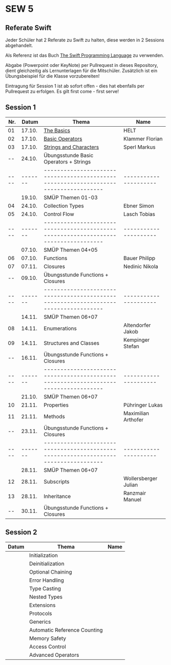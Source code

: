 # SEW 5

## Referate Swift
Jeder Schüler hat 2 Referate zu Swift zu halten, diese  werden in 2 Sessions abgehandelt.

Als Referenz ist das Buch [The Swift Programming Language](https://docs.swift.org/swift-book/) zu verwenden.

Abgabe (Powerpoint oder KeyNote) per Pullrequest in dieses Repository, dient gleichzeitig als Lernunterlagen für die Mitschüler. Zusätzlich ist ein Übungsbeispiel für die Klasse vorzubereiten!

Eintragung für Session 1 ist ab sofort offen - dies hat ebenfalls per Pullrequest zu erfolgen. Es gilt first come - first serve!


## Session 1

|Nr. |Datum  |Thema                                                                               | Name                |
|----|-------|------------------------------------------------------------------------------------|---------------------|
| 01 | 17.10.| [The Basics](./Folien/01_The_Basics.key)                                           | HELT                |
| 02 | 17.10.| [Basic Operators](./Folien/02_Basic_Operators.pptx)                                | Klammer Florian     |
| 03 | 17.10.| [Strings and Characters](./Folien/03_Strings_and_Characters_Presentation.key)      | Sperl Markus        |
| -- | 24.10.| Übungsstunde Basic Operators + Strings                                             |                     |
|----|-------|------------------------------------------------------------------------------------|---------------------|
|    | 19.10.| SMÜP Themen 01-03                                                                  |                     |
| 04 | 24.10.| Collection Types                                                                   | Ebner Simon         |
| 05 | 24.10.| Control Flow                                                                       | Lasch Tobias        |
|----|-------|------------------------------------------------------------------------------------|---------------------|
|    | 07.10.| SMÜP Themen 04+05                                                                  |                     |
| 06 | 07.10.| Functions                                                                          | Bauer Philipp       |
| 07 | 07.11.| Closures                                                                           | Nedinic Nikola      |
| -- | 09.10.| Übungsstunde Functions + Closures                                                  |                     |
|----|-------|------------------------------------------------------------------------------------|---------------------|
|    | 14.11.| SMÜP Themen 06+07                                                                  |                     |
| 08 | 14.11.| Enumerations                                                                       | Altendorfer Jakob   |
| 09 | 14.11.| Structures and Classes                                                             | Kempinger Stefan    |
| -- | 16.11.| Übungsstunde Functions + Closures                                                  |                     |
|----|-------|------------------------------------------------------------------------------------|---------------------|
|    | 21.10.| SMÜP Themen 06+07                                                                  |                     |
| 10 | 21.11.| Properties                                                                         | Pühringer Lukas     |
| 11 | 21.11.| Methods                                                                            | Maximilian Arthofer |
| -- | 23.11.| Übungsstunde Functions + Closures                                                  |                     |
|----|-------|------------------------------------------------------------------------------------|---------------------|
|    | 28.11.| SMÜP Themen 06+07                                                                  |                     |
| 12 | 28.11.| Subscripts                                                                         | Wollersberger Julian|
| 13 | 28.11.| Inheritance                                                                        | Ranzmair Manuel     |
| -- | 30.11.| Übungsstunde Functions + Closures                                                  |                     |



## Session 2

| Datum | Thema                       | Name                |
|-------|-----------------------------|---------------------|
|       | Initialization              |                     |
|       | Deinitialization            |                     |
|       | Optional Chaining           |                     |
|       | Error Handling              |                     |
|       | Type Casting                |                     |
|       | Nested Types                |                     |
|       | Extensions                  |                     |
|       | Protocols                   |                     |
|       | Generics                    |                     |
|       | Automatic Reference Counting|                     |
|       | Memory Safety               |                     |
|       | Access Control              |                     |
|       | Advanced Operators          |                     |
